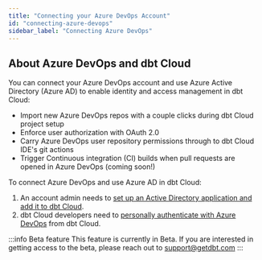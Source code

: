 ```yaml
---
title: "Connecting your Azure DevOps Account"
id: "connecting-azure-devops"
sidebar_label: "Connecting Azure DevOps"
---
```


## About Azure DevOps and dbt Cloud

You can connect your Azure DevOps account and use Azure Active Directory (Azure AD) to enable identity and access management in dbt Cloud:

- Import new Azure DevOps repos with a couple clicks during dbt Cloud project setup
- Enforce user authorization with OAuth 2.0
- Carry Azure DevOps user repository permissions through to dbt Cloud IDE's git actions
- Trigger Continuous integration (CI) builds when pull requests are opened in Azure DevOps (coming soon!)

To connect Azure DevOps and use Azure AD in dbt Cloud:

1. An account admin needs to [set up an Active Directory application and add it to dbt Cloud](docs/dbt-cloud/cloud-configuring-dbt-cloud/setup-azure).
2. dbt Cloud developers need to [personally authenticate with Azure DevOps](docs/dbt-cloud/cloud-configuring-dbt-cloud/authenticating-azure) from dbt Cloud.

:::info Beta feature
This feature is currently in Beta. If you are interested in getting access to the beta, please reach out to support@getdbt.com
:::
